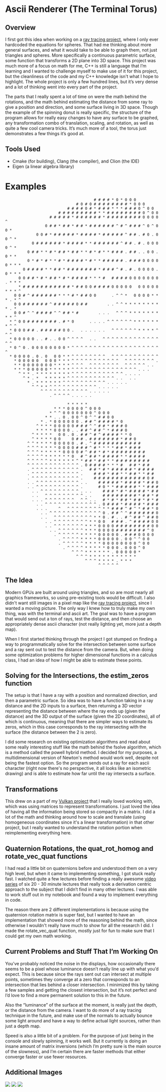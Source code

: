 # Ascii Renderer (The Terminal Torus)

## Overview

I first got this idea when working on a [ray tracing project](https://github.com/njbizzle/RayTracingInOneWeekend), where I only ever hardcoded the equations for spheres. That had me thinking about more general surfaces, and what it would take to be able to graph them, not just triangles and spheres. More specifically a continuous parametric surface, some function that transforms a 2D plane into 3D space. This project was much more of a focus on math for me, C++ is still a language that I’m learning and I wanted to challenge myself to make use of it for this project, but the cleanliness of the code and my C++ knowledge isn't what I hope to highlight. The whole project is only a few hundred lines, but it’s very dense and a lot of thinking went into every part of the project. 

The parts that I really spent a lot of time on were the math behind the rotations, and the math behind estimating the distance from some ray to give a position and direction, and some surface living in 3D space. Though the example of the spinning donut is really specific, the structure of the program allows for really easy changes to have any surface to be graphed, any transformation combo of translation, scaling, and rotation, as well as quite a few cool camera tricks. It’s much more of a tool, the torus just demonstrates a few things it’s good at.

## Tools Used

- Cmake (for building), Clang (the compiler), and Clion (the IDE)
- Eigen (a linear algebra library)

# Examples


```                                          
                                        # # # # * 0 * 0 0 0                     
                                # 0 # 0 # # # # # # # # * 0 0 0                 
                            # # # # 0 # * # # # * * * # # # 0 ^ 0 0             
                        # # # # # # # # # * * # # # # # # # # 0 ^ 0 0           
                    # # # # # * # # # # # # * # # # # # # # # 0 0 0 0 ^         
                  0 # # * # # * # # * # # # # # # ^ # ^ # # # ^ 0 ^ 0 0 *       
              0 0 # * # # # # # * # # # # * # # # # # ^ # # . # 0 . 0 0 ^ *     
            0 # # # # # # * # # # # * * # # # # # # ^ # # . # . 0 0 0 0 ^ *     
          0 # # * * # * # # * # # * * # * # * * # # # . # # . . 0 0 . 0 * *     
          0 * # * # * * # * # # # # * # * * # # # # # . # # # 0 0 0 0 0 * * *   
        0 # # # # * * # # * # # # # # # # * # # # ^ # . # . 0 0 0 0 . 0 * * *   
      0 0 # # * # * # # * # * # # # # * * * #   # # # # 0 0 0 0 0 0 0 . * * *   
      * # # # # # # # # # # # * # # 0 0 # # # # 0 0 0 0 0   0 0 0 0 0 * * * ^   
    0 0 # ^ # # # # # # * * * # * # # 0 0       . ^ ^ *   0 0 0 0 * * * . * ^   
    0 0 # # # # # # ^ # # # # # 0 # #         . . ^ ^ * * * * * * * * * . *     
    0 0 # ^ ^ # # # # ^ ^ # # * #         . . .   ^ ^ ^ * * * * * * * * * ^     
  * ^ 0 0 # # # # # # # . # * 0       . . . . ^ ^ ^ ^ ^ ^ * * * * * * * ^ ^     
  * 0 0 0 # # . # # # # # 0 0 .   . . . . . .   ^ ^ ^ ^ ^ ^ * * * * ^ ^ ^       
  * 0 0 0 0 0 . . # . . 0 0 ^ ^ ^ ^   . .   ^ ^ ^ ^ ^ ^ ^ ^ ^ ^ ^ ^ ^ ^ ^       
  * 0 ^ 0 . 0 0 0 0 0 0 0 0 * ^ ^ ^ ^ ^ ^ ^ ^ ^ ^ ^ ^ ^ ^ ^ ^ ^ ^ ^ ^ ^         
  * 0 0 0 0 . 0 . 0   0 0 * * ^ ^ ^ ^ ^ ^ ^ ^   ^ ^ ^ ^ ^ ^ ^ ^ ^ ^ ^           
    * 0 0 0 0 0   0 0 0 * * * ^ ^ ^ ^ ^ ^ ^ ^ ^ ^ ^   ^ ^ ^ ^ ^ ^ ^ .           
    * * 0 0 0 0 0 0 0 * * * * ^ ^ ^   ^ ^ ^ ^ ^ ^ ^   ^ ^ ^ ^ ^ . .             
    * * * 0 0 0 0 0 * * * * * ^ ^ ^ ^ ^ ^ ^ ^ ^ ^ ^ ^ ^ ^ ^ . . .               
      ^ * * . * * * * * * * * ^ ^ ^ ^ ^ ^ ^ ^ ^ ^ ^ ^ . . . .                   
        ^ * . *   * * * * * ^ ^ ^ ^ ^ ^ ^ ^ ^ ^ ^ . .   . .                     
          * . * * * * * * ^ ^ ^ ^ ^ ^ ^ ^ ^ ^ . . . . .                         
            ^ ^ * * ^ ^ ^ ^ ^ ^ ^ ^ ^ ^ ^ . . . . .                             
                ^ ^ ^ ^ ^ ^ ^ ^ ^ ^ ^ . . . . .                                 
                    . ^ ^ ^ ^ . . . . .
```
```                                             
                            * * * * *                                           
                      * * * 0 0 0 0 ^ 0 0 0                                     
                    * ^ ^ 0 0 0 0 0 0 0 ^ 0 0 0                                 
                  * * . . 0 . 0 0 ^ 0 ^ ^ # # 0 0                               
                * . * 0 0 0 0 0 0 . # # ^ # # # # * 0                           
              ^ * * * 0 0 0 0 0 # # # ^ ^ # # * # # # 0                         
              * * * * 0 0 0 0 . . # # ^ # # ^ * # # # 0                         
            ^ * * * *   0 0 . 0 . # # ^ # ^ # # # # * * 0                       
            ^ * * * * 0 0     0 # # . # # # # # # # * # # 0                     
          ^ ^ * * * * 0 0 0 0 0 . # . ^ # # # # # # # # # # #                   
          ^ ^ ^ * * * * 0 0 0 0 # # # ^ # * * * * # # * # # #                   
          ^ ^ ^ * * * * * 0 0 0 0 # ^ # # * # * # # # # # # # #                 
          ^ ^ ^ ^ * * * * * * 0   # ^ # # * # # # # * * # # # #                 
          ^ ^ ^ ^ ^ * * * * * * ^ * # # * # # * * # # # # # # # #               
          ^ ^ ^ ^ ^ ^ ^ ^ ^ ^ ^ ^ . 0 # # # # * * * #   # # * # #               
          . ^ ^ ^ ^ ^ ^ ^ ^ ^ ^ ^ .   # # * # * # # # # # * # # # #             
          . ^ ^ ^ ^ ^ ^ ^ ^ ^ ^ ^ .     # # # * # # * * # # * * # #             
          . ^ ^ ^ ^ ^ ^ ^ ^ ^ ^ ^ .     # # # # # # # # # # # # 0 #             
          . . ^ ^ ^ ^ ^ ^ ^ ^ ^ ^ . .     # # # # # * # # # # * # # 0           
          . . ^ ^ ^ ^ ^ ^ ^ ^ ^ ^ .       # 0 * * # # # # # * * # # #           
            . . ^ ^ ^ ^ ^ ^ ^ ^ ^ . . .     # # # * # * # # # # * # #           
            . .   ^ ^ ^ ^ ^ ^ ^ ^ ^ . .     # # # # # # # # * # # * #           
            . . . ^ ^ ^ ^ ^ ^ ^   ^ ^ . .   # * # * # # * # # * # * #           
              . . ^ ^ ^ ^ ^ ^ ^ ^ ^ ^ ^ ^ . 0 # # # * # # # # * # # #           
              . . .     ^   ^ ^ ^ ^ ^ ^ ^ ^ * * # # # ^ # ^ * # # * 0           
                . . ^ ^ ^ ^ ^ ^ ^ ^ ^ ^ ^ ^ 0 . # # ^ ^ # # # # # # 0           
                . .   ^ ^ ^ ^ ^ ^ ^ ^ ^ * * 0 . # . . # ^ # # ^ # # 0           
                  . . ^ ^ ^ ^ ^ ^ ^ ^ * * 0 0   # # # . ^ # # # # 0 0           
                  . . ^ ^ ^ ^ ^ ^ ^ * * * 0 0 0 0 # # # # # # # # 0 0           
                    . . ^ ^ ^ ^ ^ ^ * * * 0 0 0 0 # # # # # # # ^ 0             
                      . ^ ^ ^ ^ ^ * * * * 0 0 0 0 0 . # # # 0 0 0 0             
                        . ^ ^ ^ ^ * * * * 0 0 0 0 0 . 0 0 ^ ^ 0 0               
                        . ^ ^ ^ ^ ^ * * * * 0 0 0 0 0 0 0 0 ^ 0 0               
                          . ^ ^ ^ ^ * * * * * 0 0 0 . 0 0 0 ^ 0                 
                              ^ ^ ^ * * * * * * . 0 0 0 0 0 *                   
                                ^ ^ ^ * * * * * * * * * * *                     
                                    ^ ^ ^ * * * * . * * *                       
                                          ^ ^ ^ ^ ^                             
```

## The Idea

Modern GPUs are built around using triangles, and so are most nearly all graphics frameworks, so using pre-existing tools would be difficult. I also didn't want still images in a pixel map like the [ray tracing project](https://github.com/njbizzle/RayTracingInOneWeekend), since I wanted a moving picture. The only way I knew how to truly make my own thing, was with the terminal and ascii art. The goal was to have a program that would send out a ton of rays, test the distance, and then choose an appropriately dense ascii character (not really lighting yet, more just a depth map).

When I first started thinking through the project I got stumped on finding a way to programmatically solve for the intersection between some surface and a ray sent out to test the distance from the camera. But, when doing some optimization problems for higher dimensional functions in a calculus class, I had an idea of how I might be able to estimate these points.

## Solving for the Intersections, the estim_zeros function

The setup is that I have a ray with a position and normalized direction, and then a parametric surface. So idea was to have a function taking in a ray distance and the 2D inputs to a surface, then returning a 3D vector representing the distance between where the ray ends up (given the distance) and the 3D output of the surface (given the 2D coordinates), all of which is continuous, meaning that there are simpler ways to estimate its zeros, which in this case corresponds to the ray intersecting with the surface (the distance between the 2 is zero).

I did some research on existing optimization algorithms and read about some really interesting stuff like the math behind the fsolve algorithm, which is a method called the powell hybrid method. I decided for my purposes, a multidimensional version of Newton's method would work well, despite not being the fastest option. So the program sends out a ray for each ascii character (right now there's no perspective, it all looks like an isometric drawing) and is able to estimate how far until the ray intersects a surface.

## Transformations

This drew on a part of my [Vulkan project](https://github.com/njbizzle/VulkanTutorial) that I really loved working with, which was using matrices to represent transformations. I just loved the idea of having all the information being stored so compactly in a matrix. I did a lot of the math and thinking around how to scale and translate (using homogeneous coordinates since it's a linear transformation) in that other project, but I really wanted to understand the rotation portion when reimplementing everything here.

## Quaternion Rotations, the quat_rot_homog and rotate_vec_quat functions

I had read a little bit on quaternions before and understood them on a very high level, but when it came to implementing something, I got stuck really fast. I watched quite a few lectures before finding a really awesome [video series](https://youtube.com/playlist?list=PLpzmRsG7u_gr0FO12cBWj-15_e0yqQQ1U&si=c61z5-dsT5mNspKx) of six 20 - 30 minute lectures that really took a derivation centric approach to the subject that I didn’t find in many other lectures. I was able to work stuff out in my notebook and found a way to implement everything in code. 

The reason there are 2 different implementations is because using the quaternion rotation matrix is super fast, but I wanted to have an implementation that showed more of the reasoning behind the math, since otherwise I wouldn't really have much to show for all the research I did. I made the rotate_vec_quat function, mostly just for fun to make sure that I could get my own math working. 

## Current Problems and Stuff That I’m Working On

You’ve probably noticed the noise in the displays, how occasionally there seems to be a pixel whose luminance doesn’t really line up with what you’d expect. This is because since the rays sent out can intersect at multiple points, sometimes they converge at a zero that corresponds to an intersection that lies behind a closer intersection. I minimized this by taking a few samples and getting the closest intersection, but it’s not perfect and I’d love to find a more permanent solution to this in the future.

Also the “luminance” of the surface at the moment, is really just the depth, or the distance from the camera. I want to do more of a ray tracing technique in the future, and make use of the normals to actually bounce some light around and have a way to define actual light sources, rather than just a depth map.

Speed is also a little bit of a problem. For the purpose of just being in the console and slowly spinning, it works well. But it currently is doing an insane amount of matrix inversions (which I’m pretty sure is the main source of the slowness), and I’m certain there are faster methods that either converge faster or use fewer resources.

## Additional Images

![](AsciiShapes/sin_uv_close_up.png)
![](AsciiShapes/wavy_torus_hor_16_close_up.png)
![](AsciiShapes/wavy_torus_strange.png)
